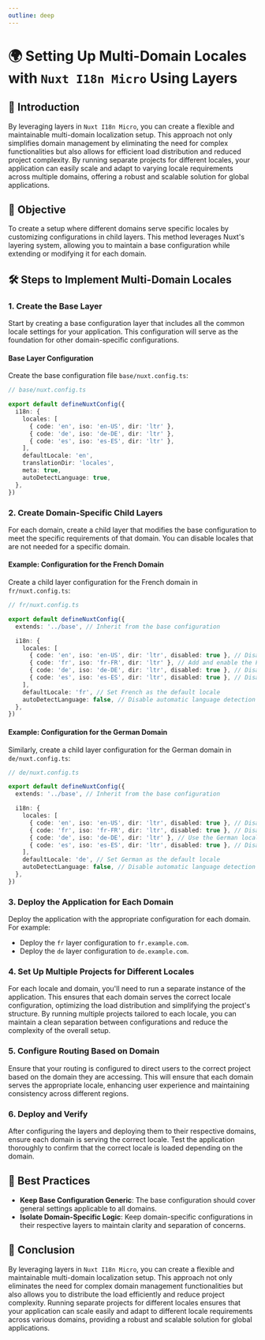 ```yaml
---
outline: deep
---
```


# 🌍 Setting Up Multi-Domain Locales with `Nuxt I18n Micro` Using Layers

## 📝 Introduction

By leveraging layers in `Nuxt I18n Micro`, you can create a flexible and maintainable multi-domain localization setup. This approach not only simplifies domain management by eliminating the need for complex functionalities but also allows for efficient load distribution and reduced project complexity. By running separate projects for different locales, your application can easily scale and adapt to varying locale requirements across multiple domains, offering a robust and scalable solution for global applications.

## 🎯 Objective

To create a setup where different domains serve specific locales by customizing configurations in child layers. This method leverages Nuxt's layering system, allowing you to maintain a base configuration while extending or modifying it for each domain.

## 🛠 Steps to Implement Multi-Domain Locales

### 1. **Create the Base Layer**

Start by creating a base configuration layer that includes all the common locale settings for your application. This configuration will serve as the foundation for other domain-specific configurations.

#### **Base Layer Configuration**

Create the base configuration file `base/nuxt.config.ts`:

```typescript
// base/nuxt.config.ts

export default defineNuxtConfig({
  i18n: {
    locales: [
      { code: 'en', iso: 'en-US', dir: 'ltr' },
      { code: 'de', iso: 'de-DE', dir: 'ltr' },
      { code: 'es', iso: 'es-ES', dir: 'ltr' },
    ],
    defaultLocale: 'en',
    translationDir: 'locales',
    meta: true,
    autoDetectLanguage: true,
  },
})
```

### 2. **Create Domain-Specific Child Layers**

For each domain, create a child layer that modifies the base configuration to meet the specific requirements of that domain. You can disable locales that are not needed for a specific domain.

#### **Example: Configuration for the French Domain**

Create a child layer configuration for the French domain in `fr/nuxt.config.ts`:

```typescript
// fr/nuxt.config.ts

export default defineNuxtConfig({
  extends: '../base', // Inherit from the base configuration

  i18n: {
    locales: [
      { code: 'en', iso: 'en-US', dir: 'ltr', disabled: true }, // Disable English
      { code: 'fr', iso: 'fr-FR', dir: 'ltr' }, // Add and enable the French locale
      { code: 'de', iso: 'de-DE', dir: 'ltr', disabled: true }, // Disable German
      { code: 'es', iso: 'es-ES', dir: 'ltr', disabled: true }, // Disable Spanish
    ],
    defaultLocale: 'fr', // Set French as the default locale
    autoDetectLanguage: false, // Disable automatic language detection
  },
})
```

#### **Example: Configuration for the German Domain**

Similarly, create a child layer configuration for the German domain in `de/nuxt.config.ts`:

```typescript
// de/nuxt.config.ts

export default defineNuxtConfig({
  extends: '../base', // Inherit from the base configuration

  i18n: {
    locales: [
      { code: 'en', iso: 'en-US', dir: 'ltr', disabled: true }, // Disable English
      { code: 'fr', iso: 'fr-FR', dir: 'ltr', disabled: true }, // Disable French
      { code: 'de', iso: 'de-DE', dir: 'ltr' }, // Use the German locale
      { code: 'es', iso: 'es-ES', dir: 'ltr', disabled: true }, // Disable Spanish
    ],
    defaultLocale: 'de', // Set German as the default locale
    autoDetectLanguage: false, // Disable automatic language detection
  },
})
```

### 3. **Deploy the Application for Each Domain**

Deploy the application with the appropriate configuration for each domain. For example:
- Deploy the `fr` layer configuration to `fr.example.com`.
- Deploy the `de` layer configuration to `de.example.com`.

### 4. **Set Up Multiple Projects for Different Locales**

For each locale and domain, you'll need to run a separate instance of the application. This ensures that each domain serves the correct locale configuration, optimizing the load distribution and simplifying the project's structure. By running multiple projects tailored to each locale, you can maintain a clean separation between configurations and reduce the complexity of the overall setup.

### 5. **Configure Routing Based on Domain**

Ensure that your routing is configured to direct users to the correct project based on the domain they are accessing. This will ensure that each domain serves the appropriate locale, enhancing user experience and maintaining consistency across different regions.

### 6. **Deploy and Verify**

After configuring the layers and deploying them to their respective domains, ensure each domain is serving the correct locale. Test the application thoroughly to confirm that the correct locale is loaded depending on the domain.

## 📝 Best Practices

- **Keep Base Configuration Generic**: The base configuration should cover general settings applicable to all domains.
- **Isolate Domain-Specific Logic**: Keep domain-specific configurations in their respective layers to maintain clarity and separation of concerns.

## 🎉 Conclusion

By leveraging layers in `Nuxt I18n Micro`, you can create a flexible and maintainable multi-domain localization setup. This approach not only eliminates the need for complex domain management functionalities but also allows you to distribute the load efficiently and reduce project complexity. Running separate projects for different locales ensures that your application can scale easily and adapt to different locale requirements across various domains, providing a robust and scalable solution for global applications.
